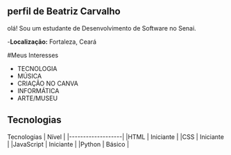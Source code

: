 ## perfil de Beatriz Carvalho 

olá! Sou um estudante de Desenvolvimento de Software no Senai.

-**Localização:** Fortaleza, Ceará

#Meus Interesses
- TECNOLOGIA
- MÚSICA
- CRIAÇÃO NO CANVA
- INFORMÁTICA
- ARTE/MUSEU 

## Tecnologias

Tecnologias | Nível |
|-------------------|
|HTML        | Iniciante |
|CSS         | Iniciante | 
|JavaScript  | Iniciante |
|Python      | Básico    |